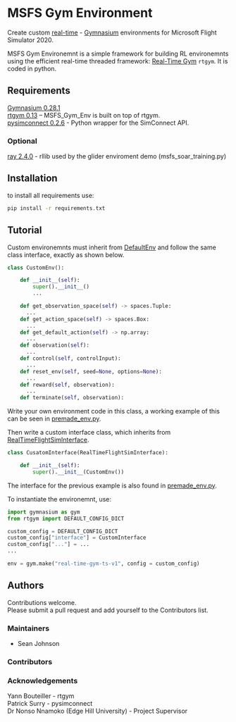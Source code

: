 # MSFS Gym Environment  
Create custom [real-time](https://github.com/yannbouteiller/rtgym/tree/main) - [Gymnasium](https://gymnasium.farama.org) environments for Microsoft Flight Simulator 2020.   

MSFS Gym Environemnt is a simple framework for building RL environemnts using the efficient real-time threaded framework: [Real-Time Gym](https://github.com/yannbouteiller/rtgym) ```rtgym```.
It is coded in python.

## Requirements 
[Gymnasium 0.28.1](https://gymnasium.farama.org/index.html)  
[rtgym 0.13](https://github.com/yannbouteiller/rtgym/tree/main) – MSFS_Gym_Env is built on top of rtgym.  
[pysimconnect 0.2.6](https://github.com/patricksurry/pysimconnect) - Python wrapper for the SimConnect API.  

### Optional
[ray 2.4.0](https://www.ray.io/) - rllib used by the glider enviroment demo (msfs_soar_training.py)

## Installation
to install all requirements use:  
```bash
pip install -r requirements.txt
```


## Tutorial
Custom environemnts must inherit from [DefaultEnv](https://github.com/SomeGuyEatingPie/MSFS_Gym_Enviroment/blob/master/default_env.py) and follow the same class interface, exactly as shown below.
```python
class CustomEnv():

    def __init__(self):
        super().__init__()
        ...

    def get_observation_space(self) -> spaces.Tuple:
      ...
    def get_action_space(self) -> spaces.Box:
      ...
    def get_default_action(self) -> np.array:
      ...
    def observation(self):
      ...
    def control(self, controlInput):
      ...
    def reset_env(self, seed=None, options=None):
      ...
    def reward(self, observation):
      ...
    def terminate(self, observation):

```
Write your own environment code in this class, a working example of this can be seen in [premade_env.py](https://github.com/SomeGuyEatingPie/MSFS_Gym_Enviroment/blob/master/premade_env.py).  

Then write a custom interface class, which inherits from [RealTimeFlightSimInterface](https://github.com/SomeGuyEatingPie/MSFS_Gym_Enviroment/blob/master/msfs_rt_env.py). 
```python
class CusatomInterface(RealTimeFlightSimInterface):

    def __init__(self):
        super().__init__(CustomEnv())
```
The interface for the previous example is also found in [premade_env.py](https://github.com/SomeGuyEatingPie/MSFS_Gym_Enviroment/blob/master/premade_env.py).  

To instantiate the environemnt, use:
```python
import gymnasium as gym
from rtgym import DEFAULT_CONFIG_DICT

custom_config = DEFAULT_CONFIG_DICT
custom_config["interface"] = CustomInterface
custom_config["..."] = ...
...

env = gym.make("real-time-gym-ts-v1", config = custom_config)
```



## Authors  
Contributions welcome.  
Please submit a pull request and add yourself to the Contributors list.  
  
### Maintainers  
- Sean Johnson  
  
### Contributors  
  
### Acknowledgements  
Yann Bouteiller - rtgym  
Patrick Surry - pysimconnect  
Dr Nonso Nnamoko (Edge Hill University) - Project Supervisor  
